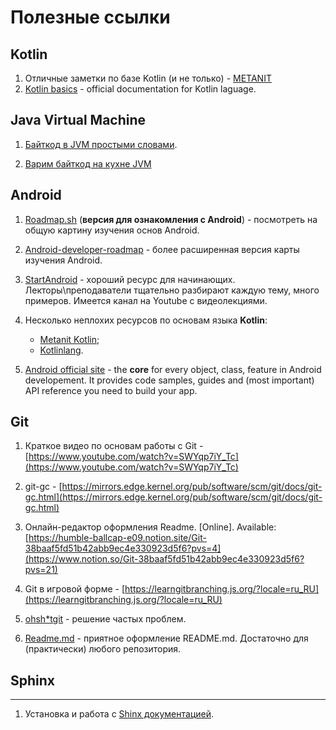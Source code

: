 # Полезные ссылки


## Kotlin

1. Отличные заметки по базе Kotlin (и не только) - [METANIT](https://metanit.com/kotlin/tutorial/)
2. [Kotlin basics](https://kotlinlang.org/docs/getting-started.html) - official documentation  for Kotlin laguage.

## Java Virtual Machine

1. [Байткод в JVM простыми словами](https://habr.com/ru/companies/domclick/articles/500646/).

2. [Варим байткод на кухне JVM](https://habr.com/ru/companies/domclick/articles/500646/)


## Android

1. [Roadmap.sh](https://roadmap.sh/android) (**версия для ознакомления с Android**) - посмотреть на общую картину изучения основ Android. 

2. [Android-developer-roadmap](https://github.com/skydoves/android-developer-roadmap) - более расширенная версия карты изучения Android. 

3. [StartAndroid](https://startandroid.ru/ru/) - хороший ресурс для начинающих. Лекторы\преподаватели тщательно разбирают каждую тему, много примеров. Имеется канал на Youtube с видеолекциями.

4. Несколько неплохих ресурсов по основам языка **Kotlin**:
    - [Metanit Kotlin](https://metanit.com/kotlin/tutorial/);
    - [Kotlinlang](https://kotlinlang.ru/).

5. [Android official site](https://developer.android.com/develop) - the **core** for every object, class, feature in Android developement. It provides  code samples, guides and (most important) API reference you need to build your app.


## Git

1. Краткое видео по основам работы с Git - [https://www.youtube.com/watch?v=SWYqp7iY_Tc](https://www.youtube.com/watch?v=SWYqp7iY_Tc)

1. git-gc - [https://mirrors.edge.kernel.org/pub/software/scm/git/docs/git-gc.html](https://mirrors.edge.kernel.org/pub/software/scm/git/docs/git-gc.html)

1. Онлайн-редактор оформления Readme. [Online]. Available: [https://humble-ballcap-e09.notion.site/Git-38baaf5fd51b42abb9ec4e330923d5f6?pvs=4](https://www.notion.so/Git-38baaf5fd51b42abb9ec4e330923d5f6?pvs=21)

1. Git в игровой форме - [https://learngitbranching.js.org/?locale=ru_RU](https://learngitbranching.js.org/?locale=ru_RU)

1. [ohsh*tgit](https://ohshitgit.com/) - решение частых проблем.

1. [Readme.md](https://dillinger.io/) - приятное оформление README.md. Достаточно для (практически) любого репозитория.

## Sphinx
------------------

1. Установка и работа с [Shinx документацией](https://www.sphinx-doc.org/en/master/tutorial/deploying.html#id5).

